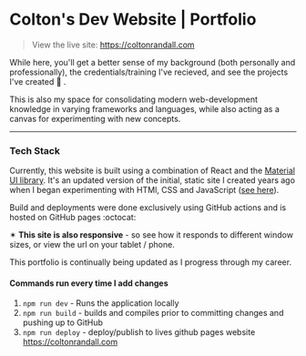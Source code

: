 # Colton's Dev Website | Portfolio

> View the live site: https://coltonrandall.com

While here, you'll get a better sense of my background (both personally and professionally), the credentials/training I've recieved, and see the projects I've created 🔨 .

This is also my space for consolidating modern web-development knowledge in varying frameworks and languages, while also acting as a canvas for experimenting with new concepts.

<hr>

### Tech Stack

Currently, this website is built using a combination of React and the [Material UI library](https://mui.com). It's an updated version of the initial, static site I created years ago when I began experimenting with HTMl, CSS and JavaScript ([see here](https://github.com/ColtonRandall/old-portfolio-website)).

Build and deployments were done exclusively using GitHub actions and is hosted on GitHub pages :octocat: 

✶ **This site is also responsive** - so see how it responds to different window sizes, or view the url on your tablet / phone.

This portfolio is continually being updated as I progress through my career.

#### Commands run every time I add changes

1. `npm run dev` - Runs the application locally
2. `npm run build` - builds and compiles prior to committing changes and pushing up to GitHub
3. `npm run deploy` - deploy/publish to lives github pages website https://coltonrandall.com
